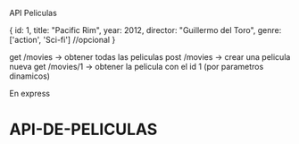 API Peliculas

{
    id: 1,
    title: "Pacific Rim",
    year: 2012,
    director: "Guillermo del Toro",
    genre: ['action', 'Sci-fi'] //opcional
}

get /movies -> obtener todas las peliculas
post /movies -> crear una pelicula nueva
get /movies/1 -> obtener la pelicula con el id 1 (por parametros dinamicos)

En express
# API-DE-PELICULAS
